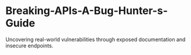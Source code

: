 # Breaking-APIs-A-Bug-Hunter-s-Guide
Uncovering real-world vulnerabilities through exposed documentation and insecure endpoints.
